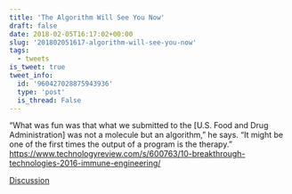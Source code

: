 ```yaml
---
title: 'The Algorithm Will See You Now'
draft: false
date: 2018-02-05T16:17:02+00:00
slug: '201802051617-algorithm-will-see-you-now'
tags:
  - tweets
is_tweet: true
tweet_info:
  id: '960427028875943936'
  type: 'post'
  is_thread: False
---
```




“What was fun was that what we submitted to the [U.S. Food and Drug Administration] was not a molecule but an algorithm,” he says. “It might be one of the first times the output of a program is the therapy.” <https://www.technologyreview.com/s/600763/10-breakthrough-technologies-2016-immune-engineering/>

[Discussion](https://x.com/sytelus/status/960427028875943936)

